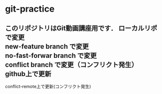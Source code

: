 # git-practice
このリポジトリはGit動画講座用です．
ローカルリポで変更  
new-feature branch で変更  
no-fast-forwar branch で変更  
conflict branch で変更（コンフリクト発生）  
github上で更新
---
conflict-remote上で更新(コンフリクト発生)
